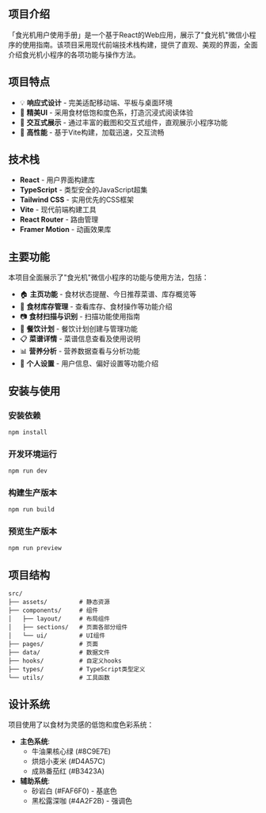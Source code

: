 ## 项目介绍

「食光机用户使用手册」是一个基于React的Web应用，展示了"食光机"微信小程序的使用指南。该项目采用现代前端技术栈构建，提供了直观、美观的界面，全面介绍食光机小程序的各项功能与操作方法。

## 项目特点

- 💡 **响应式设计** - 完美适配移动端、平板与桌面环境
- 🎨 **精美UI** - 采用食材低饱和度色系，打造沉浸式阅读体验
- 📱 **交互式展示** - 通过丰富的截图和交互式组件，直观展示小程序功能
- 🚀 **高性能** - 基于Vite构建，加载迅速，交互流畅

## 技术栈

- **React** - 用户界面构建库
- **TypeScript** - 类型安全的JavaScript超集
- **Tailwind CSS** - 实用优先的CSS框架
- **Vite** - 现代前端构建工具
- **React Router** - 路由管理
- **Framer Motion** - 动画效果库

## 主要功能

本项目全面展示了"食光机"微信小程序的功能与使用方法，包括：

- 🏠 **主页功能** - 食材状态提醒、今日推荐菜谱、库存概览等
- 🍅 **食材库存管理** - 查看库存、食材操作等功能介绍
- 📷 **食材扫描与识别** - 扫描功能使用指南
- 🍲 **餐饮计划** - 餐饮计划创建与管理功能
- 📋 **菜谱详情** - 菜谱信息查看及使用说明
- 📊 **营养分析** - 营养数据查看与分析功能
- 👤 **个人设置** - 用户信息、偏好设置等功能介绍

## 安装与使用

### 安装依赖

```bash
npm install
```

### 开发环境运行

```bash
npm run dev
```

### 构建生产版本

```bash
npm run build
```

### 预览生产版本

```bash
npm run preview
```

## 项目结构

```
src/
├── assets/         # 静态资源
├── components/     # 组件
│   ├── layout/     # 布局组件
│   ├── sections/   # 页面各部分组件
│   └── ui/         # UI组件
├── pages/          # 页面
├── data/           # 数据文件
├── hooks/          # 自定义hooks
├── types/          # TypeScript类型定义
└── utils/          # 工具函数
```

## 设计系统

项目使用了以食材为灵感的低饱和度色彩系统：

- **主色系统**:
  - 牛油果核心绿 (#8C9E7E)
  - 烘焙小麦米 (#D4A57C)
  - 成熟番茄红 (#B3423A)
- **辅助系统**:
  - 砂岩白 (#FAF6F0) - 基底色
  - 黑松露深咖 (#4A2F2B) - 强调色

